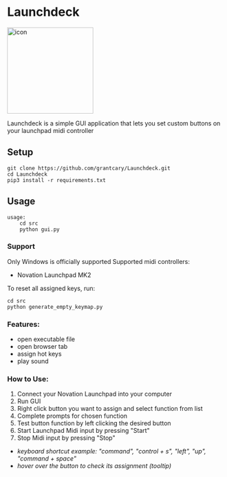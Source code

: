 # Launchdeck
<img src='https://github.com/grantcary/Launchdeck/blob/main/img/LD.ico' alt='icon' width='200'>

Launchdeck is a simple GUI application that lets you set custom buttons on your launchpad midi controller

## Setup
```
git clone https://github.com/grantcary/Launchdeck.git
cd Launchdeck
pip3 install -r requirements.txt
```

## Usage
```
usage:
    cd src
    python gui.py
```

### Support
Only Windows is officially supported
Supported midi controllers:
- Novation Launchpad MK2

To reset all assigned keys, run:
```
cd src
python generate_empty_keymap.py
```
### Features:
- open executable file
- open browser tab
- assign hot keys
- play sound

### How to Use:
1. Connect your Novation Launchpad into your computer
2. Run GUI
3. Right click button you want to assign and select function from list
4. Complete prompts for chosen function
5. Test button function by left clicking the desired button
6. Start Launchpad Midi input by pressing "Start"
7. Stop Midi input by pressing "Stop"

- *keyboard shortcut example: "command", "control + s", "left", "up", "command + space"*
- *hover over the button to check its assignment (tooltip)*